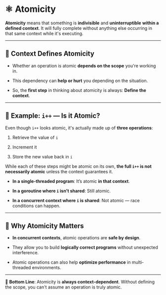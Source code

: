 # ⚛️ Atomicity 

**Atomicity** means that something is **indivisible** and **uninterruptible** **within a defined context**. It will fully complete without anything else occurring in that same context while it's executing.

---

## 📌 Context Defines Atomicity

- Whether an operation is atomic **depends on the scope** you're working in.
    
- This dependency can **help or hurt** you depending on the situation.
    
- So, the **first step** in thinking about atomicity is always: **Define the context**.
    

---

## 🧪 Example: `i++` — Is it Atomic?

Even though `i++` looks atomic, it's actually made up of **three operations**:

1. Retrieve the value of `i`
    
2. Increment it
    
3. Store the new value back in `i`
    

While each of these steps might be atomic on its own, **the full `i++` is not necessarily atomic** unless the context guarantees it.

- **In a single-threaded program**: It’s atomic **in that context**.
    
- **In a goroutine where `i` isn’t shared**: Still atomic.
    
- **In a concurrent context where `i` is shared**: Not atomic — race conditions can happen.
    

---

## 🚦 Why Atomicity Matters

- **In concurrent contexts**, atomic operations are **safe by design**.
    
- They allow you to build **logically correct programs** without unexpected interference.
    
- Atomic operations can also help **optimize performance** in multi-threaded environments.
    

---

🧠 **Bottom Line**: Atomicity is **always context-dependent**. Without defining the scope, you can't assume an operation is truly atomic.